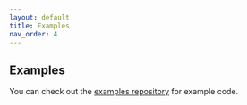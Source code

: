 ```yaml
---
layout: default
title: Examples
nav_order: 4
---
```


## Examples

You can check out the [examples repository](https://github.com/laurci/kubernate-examples) for example code.
